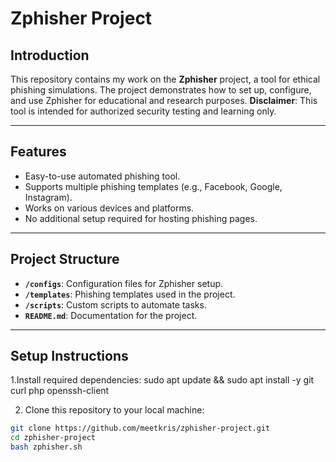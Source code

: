# Zphisher Project

## Introduction
This repository contains my work on the **Zphisher** project, a tool for ethical phishing simulations. The project demonstrates how to set up, configure, and use Zphisher for educational and research purposes. **Disclaimer**: This tool is intended for authorized security testing and learning only.

---

## Features
- Easy-to-use automated phishing tool.
- Supports multiple phishing templates (e.g., Facebook, Google, Instagram).
- Works on various devices and platforms.
- No additional setup required for hosting phishing pages.

---

## Project Structure
- **`/configs`**: Configuration files for Zphisher setup.
- **`/templates`**: Phishing templates used in the project.
- **`/scripts`**: Custom scripts to automate tasks.
- **`README.md`**: Documentation for the project.

---

## Setup Instructions
1.Install required dependencies:
sudo apt update && sudo apt install -y git curl php openssh-client

2.  Clone this repository to your local machine:
   ```bash
   git clone https://github.com/meetkris/zphisher-project.git
   cd zphisher-project
   bash zphisher.sh
